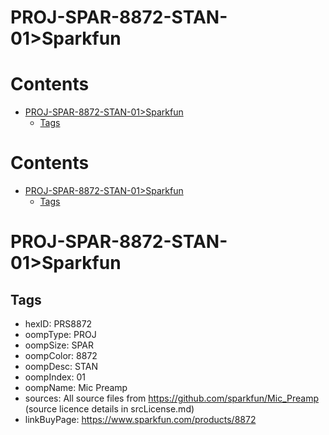 
PROJ-SPAR-8872-STAN-01>Sparkfun
===============================

Contents
========

* [PROJ-SPAR-8872-STAN-01>Sparkfun](#proj-spar-8872-stan-01sparkfun)
	* [Tags](#tags)

Contents
========

* [PROJ-SPAR-8872-STAN-01>Sparkfun](#proj-spar-8872-stan-01sparkfun)
	* [Tags](#tags)

# PROJ-SPAR-8872-STAN-01>Sparkfun

## Tags

- hexID: PRS8872
- oompType: PROJ
- oompSize: SPAR
- oompColor: 8872
- oompDesc: STAN
- oompIndex: 01
- oompName: Mic Preamp
- sources: All source files from https://github.com/sparkfun/Mic_Preamp (source licence details in srcLicense.md)
- linkBuyPage: https://www.sparkfun.com/products/8872
